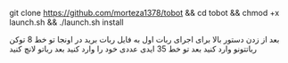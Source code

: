 git clone https://github.com/morteza1378/tobot && cd tobot && chmod +x launch.sh && ./launch.sh install


بعد از زدن دستور بالا برای اجرای ربات اول به فایل ربات برید در اونجا تو خط 8 توکن رباتتونو وارد کنید بعد تو خط 35 ایدی عددی خود را وارد کنید بعد رباتو لانچ کنید  

